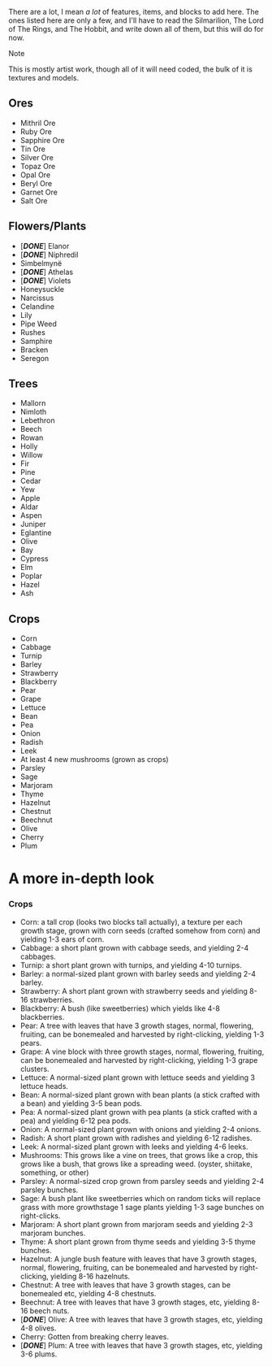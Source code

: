 There are a lot, I mean _a lot_ of features, items, and blocks to add here.
The ones listed here are only a few, and I'll have to read the Silmarilion, The Lord of The Rings, and The Hobbit, and write down all of them, but this will do for now.

> [!NOTE]
> This is mostly artist work, though all of it will need coded, the bulk of it is textures and models.

## Ores
- Mithril Ore
- Ruby Ore
- Sapphire Ore
- Tin Ore
- Silver Ore
- Topaz Ore
- Opal Ore
- Beryl Ore
- Garnet Ore
- Salt Ore

## Flowers/Plants
- [***DONE***] Elanor
- [***DONE***] Niphredil
- Simbelmynë
- [***DONE***] Athelas
- [***DONE***] Violets
- Honeysuckle
- Narcissus
- Celandine
- Lily
- Pipe Weed
- Rushes
- Samphire
- Bracken
- Seregon

## Trees
- Mallorn
- Nimloth
- Lebethron
- Beech
- Rowan
- Holly
- Willow
- Fir
- Pine
- Cedar
- Yew
- Apple
- Aldar
- Aspen
- Juniper
- Eglantine
- Olive
- Bay
- Cypress
- Elm
- Poplar
- Hazel
- Ash

## Crops
- Corn
- Cabbage
- Turnip
- Barley
- Strawberry
- Blackberry
- Pear
- Grape
- Lettuce
- Bean
- Pea
- Onion
- Radish
- Leek
- At least 4 new mushrooms (grown as crops)
- Parsley
- Sage
- Marjoram
- Thyme
- Hazelnut
- Chestnut
- Beechnut
- Olive
- Cherry
- Plum

# A more in-depth look

### Crops
- Corn: a tall crop (looks two blocks tall actually), a texture per each growth stage, grown with corn seeds (crafted somehow from corn) and yielding 1-3 ears of corn.
- Cabbage: a short plant grown with cabbage seeds, and yielding 2-4 cabbages.
- Turnip: a short plant grown with turnips, and yielding 4-10 turnips.
- Barley: a normal-sized plant grown with barley seeds and yielding 2-4 barley.
- Strawberry: A short plant grown with strawberry seeds and yielding 8-16 strawberries.
- Blackberry: A bush (like sweetberries) which yields like 4-8 blackberries.
- Pear: A tree with leaves that have 3 growth stages, normal, flowering, fruiting, can be bonemealed and harvested by right-clicking, yielding 1-3 pears.
- Grape: A vine block with three growth stages, normal, flowering, fruiting, can be bonemealed and harvested by right-clicking, yielding 1-3 grape clusters.
- Lettuce: A normal-sized plant grown with lettuce seeds and yielding 3 lettuce heads.
- Bean: A normal-sized plant grown with bean plants (a stick crafted with a bean) and yielding 3-5 bean pods.
- Pea: A normal-sized plant grown with pea plants (a stick crafted with a pea) and yielding 6-12 pea pods.
- Onion: A normal-sized plant grown with onions and yielding 2-4 onions.
- Radish: A short plant grown with radishes and yielding 6-12 radishes.
- Leek: A normal-sized plant grown with leeks and yielding 4-6 leeks.
- Mushrooms: This grows like a vine on trees, that grows like a crop, this grows like a bush, that grows like a spreading weed. (oyster, shiitake, something, or other)
- Parsley: A normal-sized crop grown from parsley seeds and yielding 2-4 parsley bunches.
- Sage: A bush plant like sweetberries which on random ticks will replace grass with more growthstage 1 sage plants yielding 1-3 sage bunches on right-clicks.
- Marjoram: A short plant grown from marjoram seeds and yielding 2-3 marjoram bunches.
- Thyme: A short plant grown from thyme seeds and yielding 3-5 thyme bunches.
- Hazelnut: A jungle bush feature with leaves that have 3 growth stages, normal, flowering, fruiting, can be bonemealed and harvested by right-clicking, yielding 8-16 hazelnuts.
- Chestnut: A tree with leaves that have 3 growth stages, can be bonemealed etc, yielding 4-8 chestnuts.
- Beechnut: A tree with leaves that have 3 growth stages, etc, yielding 8-16 beech nuts.
- [***DONE***] Olive: A tree with leaves that have 3 growth stages, etc, yielding 4-8 olives.
- Cherry: Gotten from breaking cherry leaves.
- [***DONE***] Plum: A tree with leaves that have 3 growth stages, etc, yielding 3-6 plums.

